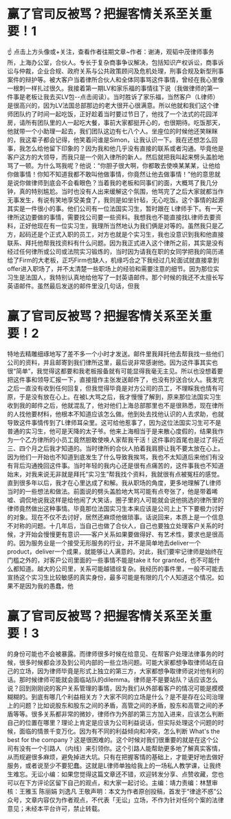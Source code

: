 # 赢了官司反被骂？把握客情关系至关重要！1

☝ 点击上方头像或+关注，查看作者往期文章~作者：谢涛，观韬中茂律师事务所，上海办公室，合伙人。专长于复杂商事争议解决，包括知识产权诉讼，商事诉讼与仲裁，企业合规、政府关系与公共政策顾问及危机处理，刑事合规及新型刑事案件的辩护等。被大客户当着律所合伙人和全体同事骂这件事情，曾经在我心里像一根刺一样扎过很久。我接着第一期LV和家乐福的事情往下说（我做律师的第一件事是老板让我去买LV包--点击阅读）。当时胜诉了家乐福，当然客户（L律师）是很高兴的，因为LV法国总部那边的老大很开心很满意。所以他就和我们这个律师团队约了时间一起吃饭，正好趁着当时要过节日了，他找了一个法式的花园洋房，请所有团队里的人一起吃大餐，事前大家都挺开心的，也很期待。吃饭那天，他就带一个小助理一起去，我们团队这边有七八个人。坐座位的时候他还笑眯眯的，我这辈子都会记得，他笑着问谁是Simon，让我认识一下。我在还想怎么回事，我怎么给他留下印象的？因为我和他几乎没有直接的联系或者沟通。毕竟他是客户这方的大领导，而我只是一个刚入律所的新人。然后就把我叫起来劈头盖脸地骂了一顿。为什么骂我呢？他说：“你胆子很大啊，你都敢去使唤某某某，让他给你做事情！你知不知道我都不敢叫他做事情，你竟然让他去做事情！”他的意思就是说你做律师到底会不会看眼色？当着我的老板和同事们的面，大概骂了我几分钟，真的特别尴尬。当时也没有人出来缓解这个氛围，他骂完了之后大家就都当作无事发生，有说有笑地享受美食了，我则是如坐针毡，无心吃饭。这个事情的起源其实是一件很小的事。他们公司有一位法国实习生，暂时跟在 L律师手下。有一天律所这边要做的事情，需要找公司要一些资料。我想我也不能直接找L律师去要资料，正好他现在有一位实习生，我理所当然地认为我们俩是对等的。虽然我只是乙方，起码还是个正式入职的员工，对方也就是个实习生，我也没意识到我和他直接联系、拜托他帮我找资料有什么问题。因为我正式进入这个律所之前，其实是没有经过任何律所或公司或法院实习锻炼的，当时因为请我在职的女同学把我的简历递给了Firm的大老板，正巧Firm也缺人，机缘巧合之下我经过几轮面试就直接拿到offer进入职场了，并不太清楚一些职场上的经验和需要注意的细节。因为那位实习生是法国人，我特别认真地给他写了一封英语邮件。那个时候的我还不太擅长写英语邮件。虽然最后发送的邮件里没几句话，但我

# 赢了官司反被骂？把握客情关系至关重要！2

特地去精雕细琢地写了差不多一个小时才发送。邮件里我拜托他去帮我找一些他们公司的资料，并且邮寄到我们律所这里，最后说非常感谢他。因为这件事其实也很“简单”，我觉得这都要和我老板报备就有可能显得我毫无主见。所以也没想着要把这件事和领导汇报一下，直接擅作主张发送邮件了，也没有抄送合伙人。我发完之后一直没有收到任何回复，但我觉得毕竟是对方公司的员工，不理睬我也情有可原，于是没有放在心上。在被L大骂之后，我才慢慢了解到，原来那位法国实习生收到我的邮件之后，他就混乱了，他对他们上海总部那里也不是很熟悉，现在律所的人找他要材料，他根本不知道应该怎么做。他到处去找他认识的人去求助，也就导致这件事情传到了L律师耳朵里。这可给他惹事了，因为这位法国实习生可不是普通的实习生，他可是天降的太子爷。他来上海相当于是来散心度假的，结果我作为一个乙方律所的小员工竟然胆敢使唤人家帮我干活！这件事的首尾也是过了将近三、四个月之后我才知道的。当时律所的合伙人拍着我肩膀让我不要太放在心上。因为他们一开始也不知道到底发生了什么导致我挨骂，我也不太知道后来他们有没有背后沟通挽回这件事。当时年轻的我内心还是很有点痛苦的，这件事我也不知道始末，对我来说无非就是拜托“实习生”帮我找个资料，我就很有点被冤枉的感觉。直到很多年以后，我才在心里达成了和解。我从职场的角度，更多地理解了L律师当时的一些想法和做法。前面说的劈头盖脸地大骂可能有点夸张了，他是带着唏嘘、调侃地说我这样是给他闹了大笑话，圈子里的人可能就会说他挑选的律所里的律师竟然做出这种事情。毕竟那位法国实习生本来应该是公司上上下下要极力讨好的对象。现在不仅不去讨好，居然还麻烦他做琐事。话说回来，本质上是一个信息不对称的问题。十几年后，当自己也做了合伙人，自己也要独立处理客户关系的时候，才开始会慢慢更有意识——客户关系如果要做得好、有艺术性，要求也是很高的。因为服务业是一个接受无形服务的行业，并不是简单地去deliver一个product，deliver一个成果，就能够让人满意的。对此，我们要牢记律师是始终在门槛之外的，对客户公司里面的一些事情不能是take it for granted，也不可能什么都知道。越大的公司里，关系可能越错综复杂。我经历的事件里，一般不可能去宣扬这个实习生比较敏感的真实身份，最多可能是有限的几个人知道这个情况。如果不是因为我的愚蠢，他

# 赢了官司反被骂？把握客情关系至关重要！3

的身份可能也不会被暴露。而律师很多时候在给意见、在帮客户处理法律事务的时候，很多时候都会涉及到公司内部的一些立场问题。可能大家都想争取律师站在自己的立场，因为律师毕竟是形式上独立的第三方，大家都想争取律师说对他有利的话。那时候律师可能就会面临站队的dilemma。律师是不是要站队？话应该怎么说？回到刚刚说的客户关系管理的事情，因为我们从外部看客户的情况可能是模模糊糊的。到底有哪几个利益相关方？大家不同的立场是什么？是不是存在公司治理上的问题？比如说股东和股东之间的矛盾，高管之间的矛盾，股东和高管之间的矛盾等等。很多关系都非常的微妙，律师作为外部的第三方加入进来，应该怎么判断自己的位置在哪里？理论上肯定是应该为公司利益说话，但实际处理这个问题的时候，面临的情景千变万化。因为有不同的利益倾向和冲突，怎么判断 What's the best for the company？这是很困难的。这个时候对我们很重要的就是在这个公司有没有一个引路人（内线）来引领你。这个引路人能帮助更多地了解真实客情，从而规避很多麻烦，避免掉进大坑。只有在把握客情的基础上，才能更好地去做好服务，或者说至少不要犯蠢。这就是L律师单独给我上的一场私人教学课，让我终生难忘。无讼小编：如果您觉得这篇文章还不错，欢迎转发分享、点赞收藏，您也可以在下方评论区留下自己的观点，和大家一起讨论。主编：靖力责编：林慧审核：王雅玉 陈丽娟 刘逸凡 王敬声明：本文为作者原创投稿，首发于“律途不惑”公众号，文章内容仅为作者观点，不代表「无讼」立场，不作为针对任何个案的法律意见；未经本平台许可，禁止转载。


